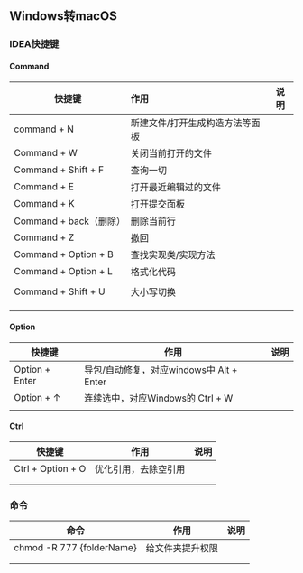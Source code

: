 ## Windows转macOS

### IDEA快捷键

#### Command

| 快捷键                 | 作用                            | 说明 |
| ---------------------- | :------------------------------ | ---- |
| command + N            | 新建文件/打开生成构造方法等面板 |      |
| Command + W            | 关闭当前打开的文件              |      |
| Command + Shift + F    | 查询一切                        |      |
| Command + E            | 打开最近编辑过的文件            |      |
| Command + K            | 打开提交面板                    |      |
| Command + back（删除） | 删除当前行                      |      |
| Command + Z            | 撤回                            |      |
| Command + Option + B   | 查找实现类/实现方法             |      |
| Command + Option + L   | 格式化代码                      |      |
|                        |                                 |      |
| Command + Shift + U    | 大小写切换                      |      |
|                        |                                 |      |
|                        |                                 |      |
|                        |                                 |      |



#### Option

| 快捷键         | 作用                                     | 说明 |
| -------------- | ---------------------------------------- | ---- |
| Option + Enter | 导包/自动修复，对应windows中 Alt + Enter |      |
| Option + ↑     | 连续选中，对应Windows的 Ctrl + W         |      |
|                |                                          |      |



#### Ctrl

| 快捷键            | 作用                 | 说明 |
| ----------------- | -------------------- | ---- |
| Ctrl + Option + O | 优化引用，去除空引用 |      |
|                   |                      |      |
|                   |                      |      |



### 命令

| 命令                      | 作用             | 说明 |
| ------------------------- | ---------------- | ---- |
| chmod -R 777 {folderName} | 给文件夹提升权限 |      |
|                           |                  |      |
|                           |                  |      |

